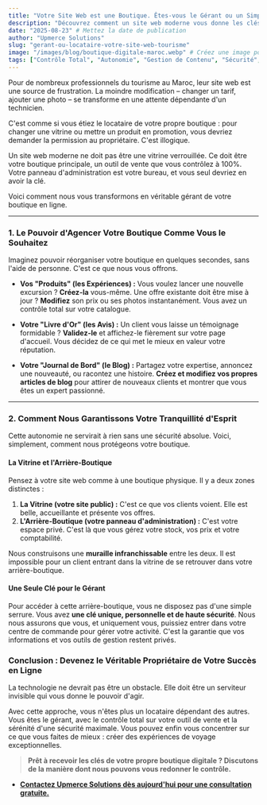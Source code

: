 ```yaml
---
title: "Votre Site Web est une Boutique. Êtes-vous le Gérant ou un Simple Locataire ?"
description: "Découvrez comment un site web moderne vous donne les clés de votre propre boutique en ligne, avec un contrôle total sur vos offres et une sécurité à toute épreuve."
date: "2025-08-23" # Mettez la date de publication
author: "Upmerce Solutions"
slug: "gerant-ou-locataire-votre-site-web-tourisme"
image: "/images/blog/boutique-digitale-maroc.webp" # Créez une image pour cet article
tags: ["Contrôle Total", "Autonomie", "Gestion de Contenu", "Sécurité", "Tourisme Maroc"]
---
```


Pour de nombreux professionnels du tourisme au Maroc, leur site web est une source de frustration. La moindre modification – changer un tarif, ajouter une photo – se transforme en une attente dépendante d'un technicien.

C'est comme si vous étiez le locataire de votre propre boutique : pour changer une vitrine ou mettre un produit en promotion, vous devriez demander la permission au propriétaire. C'est illogique.

Un site web moderne ne doit pas être une vitrine verrouillée. Ce doit être votre boutique principale, un outil de vente que vous contrôlez à 100%. Votre panneau d'administration est votre bureau, et vous seul devriez en avoir la clé.

Voici comment nous vous transformons en véritable gérant de votre boutique en ligne.



---

### **1. Le Pouvoir d'Agencer Votre Boutique Comme Vous le Souhaitez**

Imaginez pouvoir réorganiser votre boutique en quelques secondes, sans l'aide de personne. C'est ce que nous vous offrons.

* **Vos "Produits" (les Expériences) :** Vous voulez lancer une nouvelle excursion ? **Créez-la** vous-même. Une offre existante doit être mise à jour ? **Modifiez** son prix ou ses photos instantanément. Vous avez un contrôle total sur votre catalogue.

* **Votre "Livre d'Or" (les Avis) :** Un client vous laisse un témoignage formidable ? **Validez-le** et affichez-le fièrement sur votre page d'accueil. Vous décidez de ce qui met le mieux en valeur votre réputation.

* **Votre "Journal de Bord" (le Blog) :** Partagez votre expertise, annoncez une nouveauté, ou racontez une histoire. **Créez et modifiez vos propres articles de blog** pour attirer de nouveaux clients et montrer que vous êtes un expert passionné.

---

### **2. Comment Nous Garantissons Votre Tranquillité d'Esprit**

Cette autonomie ne servirait à rien sans une sécurité absolue. Voici, simplement, comment nous protégeons votre boutique.

#### **La Vitrine et l'Arrière-Boutique**

Pensez à votre site web comme à une boutique physique. Il y a deux zones distinctes :
1.  **La Vitrine (votre site public) :** C'est ce que vos clients voient. Elle est belle, accueillante et présente vos offres.
2.  **L'Arrière-Boutique (votre panneau d'administration) :** C'est votre espace privé. C'est là que vous gérez votre stock, vos prix et votre comptabilité.

Nous construisons une **muraille infranchissable** entre les deux. Il est impossible pour un client entrant dans la vitrine de se retrouver dans votre arrière-boutique.

#### **Une Seule Clé pour le Gérant**

Pour accéder à cette arrière-boutique, vous ne disposez pas d'une simple serrure. Vous avez **une clé unique, personnelle et de haute sécurité**. Nous nous assurons que vous, et uniquement vous, puissiez entrer dans votre centre de commande pour gérer votre activité. C'est la garantie que vos informations et vos outils de gestion restent privés.

### **Conclusion : Devenez le Véritable Propriétaire de Votre Succès en Ligne**

La technologie ne devrait pas être un obstacle. Elle doit être un serviteur invisible qui vous donne le pouvoir d'agir.

Avec cette approche, vous n'êtes plus un locataire dépendant des autres. Vous êtes le gérant, avec le contrôle total sur votre outil de vente et la sérénité d'une sécurité maximale. Vous pouvez enfin vous concentrer sur ce que vous faites de mieux : créer des expériences de voyage exceptionnelles.

> **Prêt à recevoir les clés de votre propre boutique digitale ? Discutons de la manière dont nous pouvons vous redonner le contrôle.**

* [**Contactez Upmerce Solutions dès aujourd'hui pour une consultation gratuite.**](https://www.upmerce.com/fr#contact)
